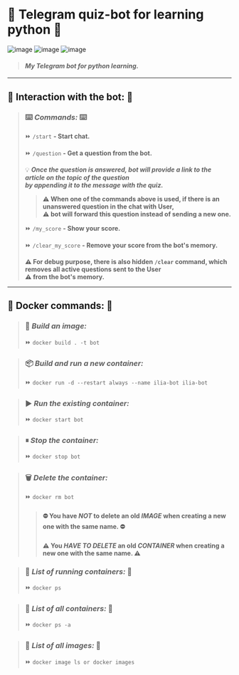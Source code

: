  # 🤖 Telegram quiz-bot for learning python 🤖

 ![image](https://img.shields.io/badge/Python-FFD43B?style=for-the-badge&logo=python&logoColor=blue)
 ![image](https://img.shields.io/badge/Telegram-2CA5E0?style=for-the-badge&logo=telegram&logoColor=white)
 ![image](https://img.shields.io/badge/Docker-2CA5E0?style=for-the-badge&logo=docker&logoColor=white)

> #### _My Telegram bot for python learning._

----

 ## 📠 Interaction with the bot: 📠

> ### ⌨️ _Commands:_ ⌨️
>
> ⏩ `/start` __- Start chat.__
> 
> ⏩ `/question` __- Get a question from the bot.__
> 
> 💡 ___Once the question is answered, bot will provide a link to the article on the topic of the question\
> by appending it to the message with the quiz.___
>
>> __⚠️ When one of the commands above is used, if there is an unanswered question in the chat with User,\
>> ⚠️ bot will forward this question instead of sending a new one.__
>
> ⏩ `/my_score` __- Show your score.__
> 
> ⏩ `/clear_my_score` __- Remove your score from the bot's memory.__
> 
> __⚠️ For debug purpose, there is also hidden `/clear` command,️ which removes all active questions sent to the User\
> ⚠️ from the bot's memory.__

----

 ## 🚢 Docker commands: 🚢

> ### 📝 _Build an image:_
>
> ⏩ `docker build . -t bot`

> ### 📦 _Build and run a new container:_
>
> ⏩ `docker run -d --restart always --name ilia-bot ilia-bot`

> ### ▶️ _Run the existing container:_
>
> ⏩ `docker start bot`

> ### ⏸ _Stop the container:_
>
> ⏩ `docker stop bot`

> ### 🗑  _Delete the container:_
>
> ⏩ `docker rm bot`
>
>> #### ⛔️ You have _NOT_ to delete an old _IMAGE_ when creating a new one with the same name. ⛔️
>>
>> #### ⚠️ You _HAVE TO DELETE_ an old _CONTAINER_ when creating a new one with the same name. ⚠️

> ### 🛂 _List of running containers:_ 🛂
>
> ⏩ `docker ps`

> ### 🛅 _List of all containers:_ 🛅
>
> ⏩ `docker ps -a`

> ### 🛃 _List of all images:_ 🛃
>
> ⏩ `docker image ls or docker images`
